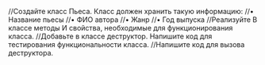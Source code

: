 //Создайте класс Пьеса. Класс должен хранить такую информацию:
//• Название пьесы
//• ФИО автора
//• Жанр
//• Год выпуска
//Реализуйте B классе методы И свойства, необходимые для функционирования класса.
//Добавьте в классе деструктор. Напишите код для тестирования функциональности класса.
//Напишите код для вызова деструктора.
